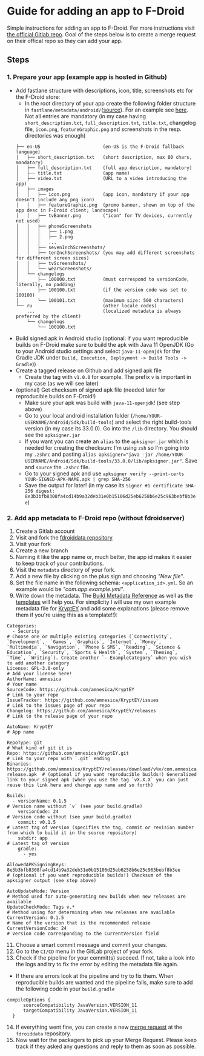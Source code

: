 # Guide for adding an app to F-Droid
Simple instructions for adding an app to F-Droid. For more instructions visit [the official Gitlab repo](https://gitlab.com/fdroid/fdroiddata/blob/master/CONTRIBUTING.md). Goal of the steps below is to create a merge request on their offical repo so they can add your app.

## Steps
### 1. Prepare your app (example app is hosted in Github)
* Add fastlane structure with descriptions, icon, title, screenshots etc for the F-Droid store:
  * In the root directory of your app create the following folder structure in `fastlane/metadata/android/`([source](https://f-droid.org/en/docs/All_About_Descriptions_Graphics_and_Screenshots/)). For an example see [here](https://github.com/amnesica/KryptEY/tree/master/fastlane/metadata/android/en-US). Not all entries are mandatory (in my case having `short_description.txt`, `full_description.txt`, `title.txt`, changelog file, `icon.png`, `featureGraphic.png` and screenshots in the resp. directories was enough)
  ```
  ├── en-US                       (en-US is the F-Droid fallback language)
  │   ├── short_description.txt   (short description, max 80 chars, mandatory)
  │   ├── full_description.txt    (full app description, mandatory)
  │   ├── title.txt               (app name)
  │   ├── video.txt               (URL to a video introducing the app)
  │   ├── images
  │   │   ├── icon.png            (app icon, mandatory if your app doesn't include any png icon)
  │   │   ├── featureGraphic.png  (promo banner, shown on top of the app desc in F-Droid client; landscape)
  │   │   ├── tvBanner.png        ("icon" for TV devices, currently not used)
  │   │   ├── phoneScreenshots
  │   │   │   ├── 1.png
  │   │   │   ├── 2.png
  │   │   │   ...
  │   │   ├── sevenInchScreenshots/
  │   │   ├── tenInchScreenshots/ (you may add different screenshots for different screen sizes)
  │   │   ├── tvScreenshots/
  │   │   └── wearScreenshots/
  │   └── changelogs
  │       ├── 100000.txt          (must correspond to versionCode, literally, no padding)
  │       ├── 100100.txt          (if the version code was set to 100100)
  │       └── 100101.txt          (maximum size: 500 characters)
  └── ru                          (other locale codes)
      ...                         (localized metadata is always preferred by the client)
      └── changelogs
          └── 100100.txt
  ```
* Build signed apk in Android studio (optional: if you want reproducible builds on F-Droid make sure to build the apk with Java 11 OpenJDK (Go to your Android studio settings and select `java-11-openjdk` for the Gradle JDK under `Build, Execution, Deployment -> Build Tools -> Gradle`))
* Create a tagged release on Github and add signed apk file 
  * Create the tag with `v1.0.0` for example. The prefix `v` is important in my case (as we will see later)
* (optional) Get checksum of signed apk file (needed later for reproducible builds on F-Droid!)
  * Make sure your apk was build with `java-11-openjdk`! (see step above)
  * Go to your local android installation folder (`/home/YOUR-USERNAME/Android/Sdk/build-tools`) and select the right build-tools version (in my case its 33.0.0). Go into the `/lib` directory. You should see the `apksigner.jar`
  * If you want you can create an `alias` to the `apksigner.jar` which is needed for creating the checksum: I'm using `zsh` so I'm going into my `.zshrc` and pasting `alias apksigner="java -jar /home/YOUR-USERNAME/Android/Sdk/build-tools/33.0.0/lib/apksigner.jar"`. Save and `source` the `.zshrc` file. 
  * Go to your signed apk and use `apksigner verify --print-certs YOUR-SIGNED-APK-NAME.apk | grep SHA-256`
  * Save the output for later! (in my case its `Signer #1 certificate SHA-256 digest: 8e3b3bfb8308fa4cd14b9a32deb31e0b15106d25eb6258b6e25c963bebf8b3ee`)

### 2. Add app metadata to F-Droid repo (without fdroidserver)
1. Create a Gitlab account
2. Visit and fork the [fdroiddata repository](https://gitlab.com/fdroid/fdroiddata)
3. Visit your fork
4. Create a new branch
5. Naming it like the app name or, much better, the app id makes it easier to keep track of your contributions.
6. Visit the `metadata` directory of your fork.
7. Add a new file by clicking on the plus sign and choosing *"New file"*.
8. Set the file name in the following schema: `<application_id>.yml`. So an example would be *"com.app.example.yml"*.
9. Write down the metadata. The [Build Metadata Reference](https://f-droid.org/en/docs/Build_Metadata_Reference) as well as the [templates](https://gitlab.com/fdroid/fdroiddata/-/blob/master/templates/README.md) will help you. For simplicity I will use my own example metadata file for [KryptEY](https://github.com/amnesica/KryptEY) and add some explanations (please remove them if you're using this as a template!!):
```
Categories:
  - Security                                                                                              # Choose one or multiple existing categories (`Connectivity`, `Development`,  `Games`, `Graphics`, `Internet`, `Money`, `Multimedia`, `Navigation`, `Phone & SMS`, `Reading`, `Science & Education`, `Security`, `Sports & Health`, `System`, `Theming`, `Time`, `Writing`). Create another `- ExampleCategory` when you wish to add another category
License: GPL-3.0-only                                                                                     # Add your license here!
AuthorName: amnesica                                                                                      # Your name 
SourceCode: https://github.com/amnesica/KryptEY                                                           # Link to your repo
IssueTracker: https://github.com/amnesica/KryptEY/issues                                                  # Link to the issues page of your repo
Changelog: https://github.com/amnesica/KryptEY/releases                                                   # Link to the release page of your repo

AutoName: KryptEY                                                                                         # App name

RepoType: git                                                                                             # What kind of git it is 
Repo: https://github.com/amnesica/KryptEY.git                                                             # Link to your repo with `.git` ending
Binaries: https://github.com/amnesica/KryptEY/releases/download/v%v/com.amnesica.kryptey_v%v-release.apk  # (optional if you want reproducible builds!) Generalized link to your signed apk (when you use the tag `vX.X.X` you can just reuse this link here and change app name and so forth)

Builds:
  - versionName: 0.1.5                                                                                    # Version name without `v` (see your build.gradle)
    versionCode: 24                                                                                       # Version code without (see your build.gradle)
    commit: v0.1.5                                                                                        # Latest tag of version (specifies the tag, commit or revision number from which to build it in the source repository)
    subdir: app                                                                                           # Latest tag of version
    gradle:
      - yes

AllowedAPKSigningKeys: 8e3b3bfb8308fa4cd14b9a32deb31e0b15106d25eb6258b6e25c963bebf8b3ee                   # (optional if you want reproducible builds!) Checksum of the apksigner output (see step above)

AutoUpdateMode: Version                                                                                   # Method used for auto-generating new builds when new releases are available
UpdateCheckMode: Tags v.*                                                                                 # Method using for determining when new releases are available
CurrentVersion: 0.1.5                                                                                     # Name of the version that is the recommended release
CurrentVersionCode: 24                                                                                    # Version code corresponding to the CurrentVersion field
```
11. Choose a smart commit message and commit your changes.
12. Go to the `CI/CD` menu in the GitLab project of your fork.
13. Check if the pipeline for your commit(s) succeed. If not, take a look into the logs and try to fix the error by editing the metadata file again.
  * If there are errors look at the pipeline and try to fix them. When reproducible builds are wanted and the pipeline fails, make sure to add the following code in your `build.gradle`
  ```
  compileOptions {
        sourceCompatibility JavaVersion.VERSION_11
        targetCompatibility JavaVersion.VERSION_11
    }
  ``` 
  
14. If everything went fine, you can create a new [merge request](https://gitlab.com/fdroid/fdroiddata/-/merge_requests) at the `fdroiddata` repository.
15. Now wait for the packagers to pick up your Merge Request. Please keep track if they asked any questions and reply to them as soon as possible.
